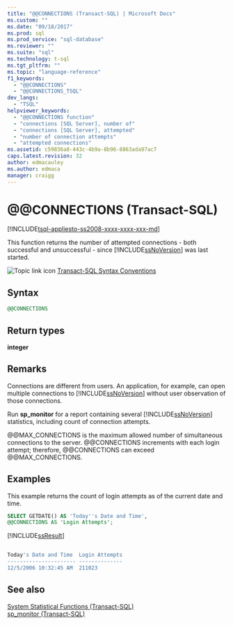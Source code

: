 ```yaml
---
title: "@@CONNECTIONS (Transact-SQL) | Microsoft Docs"
ms.custom: ""
ms.date: "09/18/2017"
ms.prod: sql
ms.prod_service: "sql-database"
ms.reviewer: ""
ms.suite: "sql"
ms.technology: t-sql
ms.tgt_pltfrm: ""
ms.topic: "language-reference"
f1_keywords: 
  - "@@CONNECTIONS"
  - "@@CONNECTIONS_TSQL"
dev_langs: 
  - "TSQL"
helpviewer_keywords: 
  - "@@CONNECTIONS function"
  - "connections [SQL Server], number of"
  - "connections [SQL Server], attempted"
  - "number of connection attempts"
  - "attempted connections"
ms.assetid: c59836a8-443c-4b9a-8b96-8863ada97ac7
caps.latest.revision: 32
author: edmacauley
ms.author: edmaca
manager: craigg
---
```

# &#x40;&#x40;CONNECTIONS (Transact-SQL)
[!INCLUDE[tsql-appliesto-ss2008-xxxx-xxxx-xxx-md](../../includes/tsql-appliesto-ss2008-xxxx-xxxx-xxx-md.md)]

This function returns the number of attempted connections - both successful and unsuccessful - since [!INCLUDE[ssNoVersion](../../includes/ssnoversion-md.md)] was last started.
  
![Topic link icon](../../database-engine/configure-windows/media/topic-link.gif "Topic link icon") [Transact-SQL Syntax Conventions](../../t-sql/language-elements/transact-sql-syntax-conventions-transact-sql.md)
  
## Syntax  
  
```sql
@@CONNECTIONS  
```  
  
## Return types
**integer**
  
## Remarks  
Connections are different from users. An application, for example, can open multiple connections to [!INCLUDE[ssNoVersion](../../includes/ssnoversion-md.md)] without user observation of those connections.
  
Run **sp_monitor** for a report containing several [!INCLUDE[ssNoVersion](../../includes/ssnoversion-md.md)] statistics, including count of connection attempts.
  
@@MAX_CONNECTIONS is the maximum allowed number of simultaneous connections to the server. @@CONNECTIONS increments with each login attempt; therefore, @@CONNECTIONS can exceed @@MAX_CONNECTIONS.
  
## Examples  
This example returns the count of login attempts as of the current date and time.
  
```sql
SELECT GETDATE() AS 'Today''s Date and Time',   
@@CONNECTIONS AS 'Login Attempts';  
```  
  
[!INCLUDE[ssResult](../../includes/ssresult-md.md)]
  
```sql
  
Today's Date and Time  Login Attempts  
---------------------- --------------  
12/5/2006 10:32:45 AM  211023         
```  
  
## See also
[System Statistical Functions &#40;Transact-SQL&#41;](../../t-sql/functions/system-statistical-functions-transact-sql.md)  
[sp_monitor &#40;Transact-SQL&#41;](../../relational-databases/system-stored-procedures/sp-monitor-transact-sql.md)
  
  
